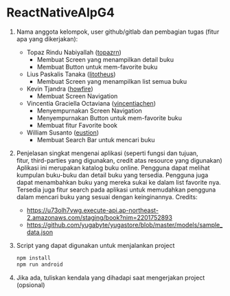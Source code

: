 # ReactNativeAlpG4
1. Nama anggota kelompok, user github/gitlab dan pembagian tugas (fitur apa yang dikerjakan):
    - Topaz Rindu Nabiyallah ([topazrn](https://github.com/topazrn))
        - Membuat Screen yang menampilkan detail buku
        - Membuat Button untuk mem-favorite buku
    - Lius Paskalis Tanaka ([litotheus](https://github.com/litotheus))
        - Membuat Screen yang menampilkan list semua buku
    - Kevin Tjandra ([howfire](https://github.com/howfire))
        - Membuat Screen Navigation
    - Vincentia Graciella Octaviana ([vincentiachen](https://github.com/vincentiachen))
        - Menyempurnakan Screen Navigation
        - Menyempurnakan Button untuk mem-favorite buku
        - Membuat fitur Favorite book
    - William Susanto ([eustion](https://github.com/eustion))
        - Membuat Search Bar untuk mencari buku
2. Penjelasan singkat mengenai aplikasi (seperti fungsi dan tujuan, fitur, third-parties yang digunakan, credit atas resource yang digunakan)
    Aplikasi ini merupakan katalog buku online. Pengguna dapat melihat kumpulan buku-buku dan detail buku yang tersedia. Pengguna juga dapat menambahkan buku yang mereka sukai ke dalam list favorite nya. Tersedia juga fitur search pada aplikasi untuk memudahkan pengguna dalam mencari buku yang sesuai dengan keinginannya.
    Credits: 
    - https://u73olh7vwg.execute-api.ap-northeast-2.amazonaws.com/staging/book?nim=2201752893
    - https://github.com/yugabyte/yugastore/blob/master/models/sample_data.json

3. Script yang dapat digunakan untuk menjalankan project
    ```sh
    npm install
    npm run android
    ```
4. Jika ada, tuliskan kendala yang dihadapi saat mengerjakan project (opsional)
